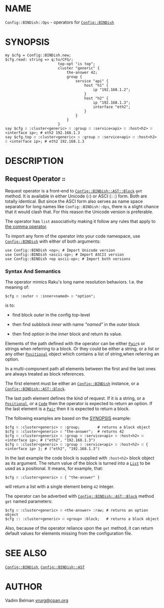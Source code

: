NAME
====

`Config::BINDish::Ops` - operators for [`Config::BINDish`](../BINDish.md)

SYNOPSIS
========

    my $cfg = Config::BINDish.new;
    $cfg.read: string => q:to/CFG/;
                            top-opt "is top";
                            cluster "generic" {
                                the-answer 42;
                                group {
                                    service "api" {
                                        host "h1" {
                                            ip "192.168.1.2";
                                        }
                                        host "h2" {
                                            ip "192.168.1.3";
                                            interface "eth2";
                                        }
                                    }
                                }
                            }
    say $cfg ∷ :cluster<generic> ∷ :group ∷ :service<api> ∷ :host<h2> ∷ <interface ip>; # eth2 192.168.1.3
    say $cfg.top ∷ :cluster<generic> ∷ :group ∷ :service<api> ∷ :host<h2> ∷ <interface ip>; # eth2 192.168.1.3

DESCRIPTION
===========

Request Operator `∷`
--------------------

Request operator is a front-end to [`Config::BINDish::AST::Block`](AST/Block.md) `get` method. It is available in either Unicode (`∷`) or ASCI (`::`) form. Both are totally identical. But since the ASCI form also serves as name space separator for long names like `Config::BINDish::Ops`, there is a slight chance that it would clash that. For this reason the Unicode version is preferable.

The operator has `list` associativity making it follow any rules that apply to [the comma operator](https://docs.raku.org/routine/,).

To import any form of the operator into your code namespace, use [`Config::BINDish`](../BINDish.md) with either of both arguments:

    use Config::BINDish <op>; # Import Unicode version
    use Config::BINDish <ascii-op>; # Import ASCII version
    use Config::BINDish <op ascii-op>; # Import both versions

### Syntax And Semantics

The operator mimics Raku's long name resolution behaviors. I.e. the meaning of:

    $cfg ∷ :outer ∷ :inner<named> ∷ "option";

is to:

  * find block *outer* in the config top-level

  * then find subblock *inner* with name *"named"* in the *outer* block

  * then find *option* in the *inner* block and return its value.

Elements of the path defined with the operator can be either [`Pair`](https://docs.raku.org/type/Pair)s or strings when referring to a block. Or they could be either a string, or a list or any other [`Positional`](https://docs.raku.org/type/Positional) object which contains a list of string,when referring an option.

In a multi-component path all elements between the first and the last ones are always treated as block references.

The first element must be either an [`Config::BINDish`](../BINDish.md) instance, or a [`Config::BINDish::AST::Block`](AST/Block.md).

The last path element defines the kind of request. If it is a string, or a [`Positional`](https://docs.raku.org/type/Positional), or a [`Code`](https://docs.raku.org/type/Code) then the operator is expected to return an option. If the last element is a [`Pair`](https://docs.raku.org/type/Pair) then it is expected to return a block.

The following examples are based on the [SYNOPSIS](#SYNOPSIS) example:

    $cfg ∷ :cluster<generic> ∷ :group;        # returns a block object
    $cfg ∷ :cluster<generic> ∷ "the-answer";  # returns 42
    $cfg ∷ :cluster<generic> ∷ :group ∷ :service<api> ∷ :host<h2> ∷ <interface ip>; # ("eth2", "192.168.1.3")
    $cfg ∷ :cluster<generic> ∷ :group ∷ :service<api> ∷ :host<h2> ∷ { <interface ip> }; # ("eth2", "192.168.1.3")

In the last example the code block is supplied with `:host<h2>` block object as its argument. The return value of the block is turned into a [`List`](https://docs.raku.org/type/List) to be used as a positional. It means, for example, that:

    $cfg ∷ :cluster<generic> ∷ { "the-answer" }

will return a list with a single element being `42` integer.

The operator can be adverbed with [`Config::BINDish::AST::Block`](AST/Block.md) method `get` named parameters:

    $cfg ∷ :cluster<generic> ∷ <the-answer> :raw; # returns an option object
    $cfg :: :cluster<generic> ∷ <group> :block;   # returns a block object

Also, because of the operator reliance upon the `get` method, it can return default values for elements missing from the configuration file.

SEE ALSO
========

[`Config::BINDish`](../BINDish.md), [`Config::BINDish::AST`](AST.md)

AUTHOR
======

Vadim Belman <vrurg@cpan.org>

